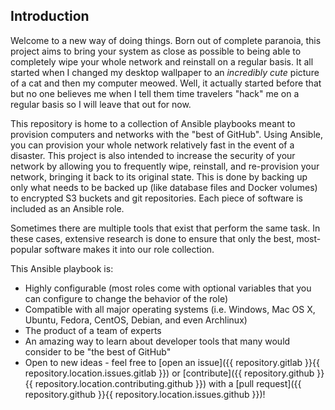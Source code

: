 ## Introduction

Welcome to a new way of doing things. Born out of complete paranoia, this project aims to bring your system as close as possible to being able to completely wipe your whole network and reinstall on a regular basis. It all started when I changed my desktop wallpaper to an *incredibly cute* picture of a cat and then my computer meowed. Well, it actually started before that but no one believes me when I tell them time travelers "hack" me on a regular basis so I will leave that out for now.

This repository is home to a collection of Ansible playbooks meant to provision computers and networks with the "best of GitHub". Using Ansible, you can provision your whole network relatively fast in the event of a disaster. This project is also intended to increase the security of your network by allowing you to frequently wipe, reinstall, and re-provision your network, bringing it back to its original state. This is done by backing up only what needs to be backed up (like database files and Docker volumes) to encrypted S3 buckets and git repositories. Each piece of software is included as an Ansible role.

Sometimes there are multiple tools that exist that perform the same task. In these cases, extensive research is done to ensure that only the best, most-popular software makes it into our role collection.

This Ansible playbook is:

- Highly configurable (most roles come with optional variables that you can configure to change the behavior of the role)
- Compatible with all major operating systems (i.e. Windows, Mac OS X, Ubuntu, Fedora, CentOS, Debian, and even Archlinux)
- The product of a team of experts
- An amazing way to learn about developer tools that many would consider to be "the best of GitHub"
- Open to new ideas - feel free to [open an issue]({{ repository.gitlab }}{{ repository.location.issues.gitlab }}) or [contribute]({{ repository.github }}{{ repository.location.contributing.github }}) with a [pull request]({{ repository.github }}{{ repository.location.issues.github }})!
